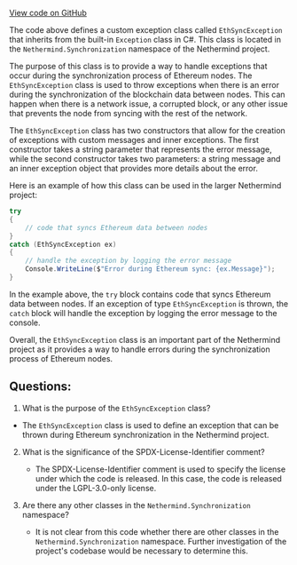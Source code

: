 [View code on GitHub](https://github.com/NethermindEth/nethermind/src/Nethermind/Nethermind.Synchronization/EthSyncException.cs)

The code above defines a custom exception class called `EthSyncException` that inherits from the built-in `Exception` class in C#. This class is located in the `Nethermind.Synchronization` namespace of the Nethermind project.

The purpose of this class is to provide a way to handle exceptions that occur during the synchronization process of Ethereum nodes. The `EthSyncException` class is used to throw exceptions when there is an error during the synchronization of the blockchain data between nodes. This can happen when there is a network issue, a corrupted block, or any other issue that prevents the node from syncing with the rest of the network.

The `EthSyncException` class has two constructors that allow for the creation of exceptions with custom messages and inner exceptions. The first constructor takes a string parameter that represents the error message, while the second constructor takes two parameters: a string message and an inner exception object that provides more details about the error.

Here is an example of how this class can be used in the larger Nethermind project:

```csharp
try
{
    // code that syncs Ethereum data between nodes
}
catch (EthSyncException ex)
{
    // handle the exception by logging the error message
    Console.WriteLine($"Error during Ethereum sync: {ex.Message}");
}
```

In the example above, the `try` block contains code that syncs Ethereum data between nodes. If an exception of type `EthSyncException` is thrown, the `catch` block will handle the exception by logging the error message to the console.

Overall, the `EthSyncException` class is an important part of the Nethermind project as it provides a way to handle errors during the synchronization process of Ethereum nodes.
## Questions: 
 1. What is the purpose of the `EthSyncException` class?
   - The `EthSyncException` class is used to define an exception that can be thrown during Ethereum synchronization in the Nethermind project.

2. What is the significance of the SPDX-License-Identifier comment?
   - The SPDX-License-Identifier comment is used to specify the license under which the code is released. In this case, the code is released under the LGPL-3.0-only license.

3. Are there any other classes in the `Nethermind.Synchronization` namespace?
   - It is not clear from this code whether there are other classes in the `Nethermind.Synchronization` namespace. Further investigation of the project's codebase would be necessary to determine this.